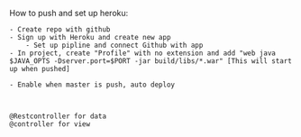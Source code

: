 How to push and set up heroku:

    - Create repo with github
    - Sign up with Heroku and create new app
        - Set up pipline and connect Github with app
    - In project, create "Profile" with no extension and add "web java $JAVA_OPTS -Dserver.port=$PORT -jar build/libs/*.war" [This will start up when pushed]

    - Enable when master is push, auto deploy



    @Restcontroller for data
    @controller for view